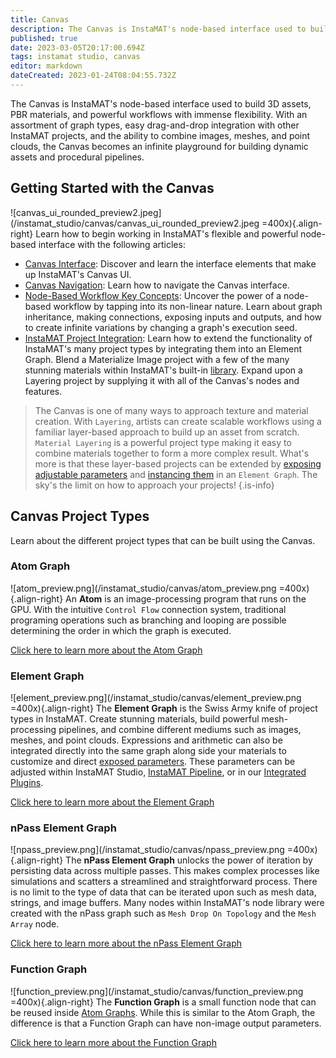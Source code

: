 ```yaml
---
title: Canvas
description: The Canvas is InstaMAT's node-based interface used to build 3D assets, PBR materials, and powerful workflows with immense flexibility.
published: true
date: 2023-03-05T20:17:00.694Z
tags: instamat studio, canvas
editor: markdown
dateCreated: 2023-01-24T08:04:55.732Z
---
```


The Canvas is InstaMAT's node-based interface used to build 3D assets, PBR materials, and  powerful workflows with immense flexibility. With an assortment of graph types, easy drag-and-drop integration with other InstaMAT projects, and the ability to combine images, meshes, and point clouds, the Canvas becomes an infinite playground for building dynamic assets and procedural pipelines.

## Getting Started with the Canvas

![canvas_ui_rounded_preview2.jpeg](/instamat_studio/canvas/canvas_ui_rounded_preview2.jpeg =400x){.align-right} Learn how to begin working in InstaMAT's flexible and powerful node-based interface with the following articles:

- [Canvas Interface](/Products/InstaMAT_Studio/Canvas/Canvas_Interface): Discover and learn the interface elements that make up InstaMAT's Canvas UI.
- [Canvas Navigation](/Products/InstaMAT_Studio/Canvas/Canvas_Navigation): Learn how to navigate the Canvas interface.
- [Node-Based Workflow Key Concepts](/Products/InstaMAT_Studio/Canvas/Node_Based_Workflow_Key_Concepts): Uncover the power of a node-based workflow by tapping into its non-linear nature. Learn about graph inheritance, making connections, exposing inputs and outputs, and how to create infinite variations by changing a graph's execution seed.
- [InstaMAT Project Integration](/Products/InstaMAT_Studio/InstaMAT_Project_Integration): Learn how to extend the functionality of InstaMAT's many project types by integrating them into an Element Graph. Blend a Materialize Image project with a few of the many stunning materials within InstaMAT's built-in [library](/Products/InstaMAT_Studio/Canvas/Canvas_Interface/Graph_Library). Expand upon a Layering project by supplying it with all of the Canvas's nodes and features. 

> The Canvas is one of many ways to approach texture and material creation. With `Layering`, artists can create scalable workflows using a familiar layer-based approach to build up an asset from scratch. `Material Layering` is a powerful project type making it easy to combine materials together to form a more complex result. What's more is that these layer-based projects can be extended by [exposing adjustable parameters](/Products/InstaMAT_Studio/Canvas/Node_Based_Workflow_Key_Concepts#creating-and-exposing-graph-inputs-custom-parameters) and [instancing them](/Products/InstaMAT_Studio/Canvas/Node_Based_Workflow_Key_Concepts#instancing-graphs) in an `Element Graph`. The sky's the limit on how to approach your projects!
{.is-info}

## Canvas Project Types

Learn about the different project types that can be built using the Canvas.

### Atom Graph

![atom_preview.png](/instamat_studio/canvas/atom_preview.png =400x){.align-right} An **Atom** is an image-processing program that runs on the GPU. With the intuitive `Control Flow` connection system, traditional programing operations such as branching and looping are possible determining the order in which the graph is executed.

[Click here to learn more about the Atom Graph]()
<br style="clear: right;"/>

### Element Graph

![element_preview.png](/instamat_studio/canvas/element_preview.png =400x){.align-right} The **Element Graph** is the Swiss Army knife of project types in InstaMAT. Create stunning materials, build powerful mesh-processing pipelines, and combine different mediums such as images, meshes, and point clouds. Expressions and arithmetic can also be integrated directly into the same graph along side your materials to customize and direct [exposed parameters](/Products/InstaMAT_Studio/Canvas/Node_Based_Workflow_Key_Concepts#creating-and-exposing-graph-inputs-custom-parameters). These parameters can be adjusted within InstaMAT Studio, <a href="">InstaMAT Pipeline</a>, or in our <a href="">Integrated Plugins</a>.


[Click here to learn more about the Element Graph]()
<br style="clear: right;"/>

### nPass Element Graph

![npass_preview.png](/instamat_studio/canvas/npass_preview.png =400x){.align-right} The **nPass Element Graph** unlocks the power of iteration by persisting data across multiple passes. This makes complex processes like simulations and scatters a streamlined and straightforward process. There is no limit to the type of data that can be iterated upon such as mesh data, strings, and image buffers. Many nodes within InstaMAT's node library were created with the nPass graph such as `Mesh Drop On Topology` and the `Mesh Array` node.

[Click here to learn more about the nPass Element Graph]()
<br style="clear: right;"/>

### Function Graph

![function_preview.png](/instamat_studio/canvas/function_preview.png =400x){.align-right} The **Function Graph** is a small function node that can be reused inside <a href="">Atom Graphs</a>. While this is similar to the Atom Graph, the difference is that a Function Graph can have non-image output parameters.


[Click here to learn more about the Function Graph]()
<br style="clear: right;"/>